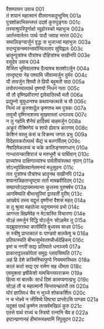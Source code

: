 वैशम्पायन उवाच	001  
तं शयानं महात्मानं वीरमानकदुन्दुभिम्	001a  
पुत्रशोकाभिसन्तप्तं ददर्श कुरुपुङ्गवः	001c  
तस्याश्रुपरिपूर्णाक्षो व्यूढोरस्को महाभुजः	002a  
आर्तस्यार्ततरः पार्थः पादौ जग्राह भारत	002c  
समालिङ्ग्यार्जुनं वृद्धः स भुजाभ्यां महाभुजः	003a  
रुदन्पुत्रान्स्मरन्सर्वान्विललाप सुविह्वलः	003c  
भ्रातॄन्पुत्रांश्च पौत्रांश्च दौहित्रांश्च सखीनपि	003e  
वसुदेव उवाच	004  
यैर्जिता भूमिपालाश्च दैत्याश्च शतशोऽर्जुन	004a  
तान्दृष्ट्वा नेह पश्यामि जीवाम्यर्जुन दुर्मरः	004c  
यौ तावर्जुन शिष्यौ ते प्रियौ बहुमतौ सदा	005a  
तयोरपनयात्पार्थ वृष्णयो निधनं गताः	005c  
यौ तौ वृष्णिप्रवीराणां द्वावेवातिरथौ मतौ	006a  
प्रद्युम्नो युयुधानश्च कथयन्कत्थसे च यौ	006c  
नित्यं त्वं कुरुशार्दूल कृष्णश्च मम पुत्रकः	007a  
तावुभौ वृष्णिनाशस्य मुखमास्तां धनञ्जय	007c  
न तु गर्हामि शैनेयं हार्दिक्यं चाहमर्जुन	008a  
अक्रूरं रौक्मिणेयं च शापो ह्येवात्र कारणम्	008c  
केशिनं यस्तु कंसं च विक्रम्य जगतः प्रभुः	009a  
विदेहावकरोत्पार्थ चैद्यं च बलगर्वितम्	009c  
नैषादिमेकलव्यं च चक्रे कालिङ्गमागधान्	010a  
गान्धारान्काशिराजं च मरुभूमौ च पार्थिवान्	010c  
प्राच्यांश्च दाक्षिणात्यांश्च पार्वतीयांस्तथा नृपान्	011a  
सोऽभ्युपेक्षितवानेतमनयं मधुसूदनः	011c  
ततः पुत्रांश्च पौत्रांश्च भ्रातॄनथ सखीनपि	012a  
शयानान्निहतान्दृष्ट्वा ततो मामब्रवीदिदम्	012c  
सम्प्राप्तोऽद्यायमस्यान्तः कुलस्य पुरुषर्षभ	013a  
आगमिष्यति बीभत्सुरिमां द्वारवतीं पुरीम्	013c  
आख्येयं तस्य यद्वृत्तं वृष्णीनां वैशसं महत्	014a  
स तु श्रुत्वा महातेजा यदूनामनयं प्रभो	014c  
आगन्ता क्षिप्रमेवेह न मेऽत्रास्ति विचारणा	014e  
योऽहं तमर्जुनं विद्धि योऽर्जुनः सोऽहमेव तु	015a  
यद्ब्रूयात्तत्तथा कार्यमिति बुध्यस्व माधव	015c  
स स्त्रीषु प्राप्तकालं वः पाण्डवो बालकेषु च	016a  
प्रतिपत्स्यति बीभत्सुर्भवतश्चौर्ध्वदेहिकम्	016c  
इमां च नगरीं सद्यः प्रतियाते धनञ्जये	017a  
प्राकाराट्टालकोपेतां समुद्रः प्लावयिष्यति	017c  
अहं हि देशे कस्मिंश्चित्पुण्ये नियममास्थितः	018a  
कालं कर्ता सद्य एव रामेण सह धीमता	018c  
एवमुक्त्वा हृषीकेशो मामचिन्त्यपराक्रमः	019a  
हित्वा मां बालकैः सार्धं दिशं कामप्यगात्प्रभुः	019c  
सोऽहं तौ च महात्मानौ चिन्तयन्भ्रातरौ तव	020a  
घोरं ज्ञातिवधं चैव न भुञ्जे शोककर्शितः	020c  
न च भोक्ष्ये न जीविष्ये दिष्ट्या प्राप्तोऽसि पाण्डव	021a  
यदुक्तं पार्थ कृष्णेन तत्सर्वमखिलं कुरु	021c  
एतत्ते पार्थ राज्यं च स्त्रियो रत्नानि चैव ह	022a  
इष्टान्प्राणानहं हीमांस्त्यक्ष्यामि रिपुसूदन	022c  
